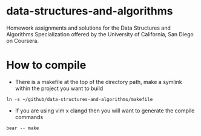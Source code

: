 # data-structures-and-algorithms
Homework assignments and solutions for the Data Structures and Algorithms Specialization offered by the University of California, San Diego on Coursera.

# How to compile
* There is a makefile at the top of the directory path, make a symlink within the project you want to build
```
ln -s ~/github/data-structures-and-algorithms/makefile
```

* If you are using vim x clangd then you will want to generate the compile commands
```
bear -- make
```

